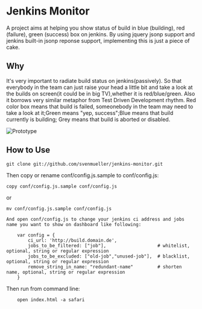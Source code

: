 Jenkins Monitor
=============

A project aims at helping you show status of build in blue (building), red (failure), green (success) box on jenkins.
By using jquery jsonp support and jenkins built-in jsonp reponse support, implementing this is just a piece of cake.

Why
-------

It's very important to radiate build status on jenkins(passively). So that everybody in the team can just raise your head
a little bit and take a look at the builds on screen(it could be in big TV),whether it is red/blue/green. Also it borrows very similar metaphor from Test Driven Development rhythm. Red color box means that build is failed, someonebody in the team may need to take a look at it;Green means "yep, success";Blue means that build currently is building; Grey means that build is aborted or disabled.

![Prototype](http://farm7.static.flickr.com/6037/6328931162_042f2c1d09_z.jpg "Optional title")

How to Use
-----------

    git clone git://github.com/svenmueller/jenkins-monitor.git


  Then copy or rename conf/config.js.sample to conf/config.js:
  
    copy conf/config.js.sample conf/config.js
    
  or
    
    mv conf/config.js.sample conf/config.js
	
	And open conf/config.js to change your jenkins ci address and jobs name you want to show on dashboard like following:
	
		var config = {
			ci_url: 'http://build.domain.de',
			jobs_to_be_filtered: ["job"],					# whitelist, optional, string or regular expression
			jobs_to_be_excluded: ["old-job","unused-job"],	# blacklist, optional, string or regular expression
			remove_string_in_name: "redundant-name" 		# shorten name, optional, string or regular expression 
		}


  Then run from command line: 

		open index.html -a safari
		